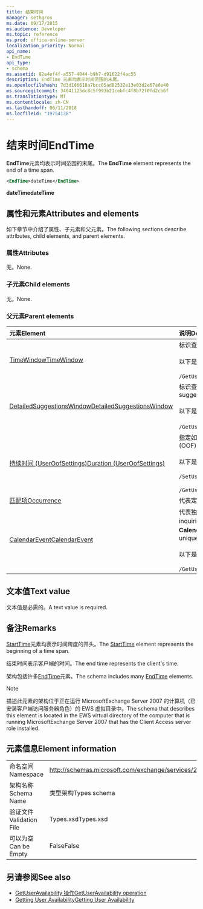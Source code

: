 ```yaml
---
title: 结束时间
manager: sethgros
ms.date: 09/17/2015
ms.audience: Developer
ms.topic: reference
ms.prod: office-online-server
localization_priority: Normal
api_name:
- EndTime
api_type:
- schema
ms.assetid: 82e4ef4f-a557-4044-b9b7-d91622f4ac55
description: EndTime 元素均表示时间范围的末尾。
ms.openlocfilehash: 7d3d186618a7bcc05ad82532e13e03d2e67a0e40
ms.sourcegitcommit: 34041125dc8c5f993b21cebfc4f8b72f0fd2cb6f
ms.translationtype: MT
ms.contentlocale: zh-CN
ms.lasthandoff: 06/11/2018
ms.locfileid: "19754138"
---
```

# <a name="endtime"></a><span data-ttu-id="0ab01-103">结束时间</span><span class="sxs-lookup"><span data-stu-id="0ab01-103">EndTime</span></span>

<span data-ttu-id="0ab01-104">**EndTime**元素均表示时间范围的末尾。</span><span class="sxs-lookup"><span data-stu-id="0ab01-104">The **EndTime** element represents the end of a time span.</span></span> 
  
```xml
<EndTime>dateTime</EndTime>
```

 <span data-ttu-id="0ab01-105">**dateTime**</span><span class="sxs-lookup"><span data-stu-id="0ab01-105">**dateTime**</span></span>
## <a name="attributes-and-elements"></a><span data-ttu-id="0ab01-106">属性和元素</span><span class="sxs-lookup"><span data-stu-id="0ab01-106">Attributes and elements</span></span>

<span data-ttu-id="0ab01-107">如下章节中介绍了属性、子元素和父元素。</span><span class="sxs-lookup"><span data-stu-id="0ab01-107">The following sections describe attributes, child elements, and parent elements.</span></span>
  
### <a name="attributes"></a><span data-ttu-id="0ab01-108">属性</span><span class="sxs-lookup"><span data-stu-id="0ab01-108">Attributes</span></span>

<span data-ttu-id="0ab01-109">无。</span><span class="sxs-lookup"><span data-stu-id="0ab01-109">None.</span></span>
  
### <a name="child-elements"></a><span data-ttu-id="0ab01-110">子元素</span><span class="sxs-lookup"><span data-stu-id="0ab01-110">Child elements</span></span>

<span data-ttu-id="0ab01-111">无。</span><span class="sxs-lookup"><span data-stu-id="0ab01-111">None.</span></span>
  
### <a name="parent-elements"></a><span data-ttu-id="0ab01-112">父元素</span><span class="sxs-lookup"><span data-stu-id="0ab01-112">Parent elements</span></span>

|<span data-ttu-id="0ab01-113">**元素**</span><span class="sxs-lookup"><span data-stu-id="0ab01-113">**Element**</span></span>|<span data-ttu-id="0ab01-114">**说明**</span><span class="sxs-lookup"><span data-stu-id="0ab01-114">**Description**</span></span>|
|:-----|:-----|
|[<span data-ttu-id="0ab01-115">TimeWindow</span><span class="sxs-lookup"><span data-stu-id="0ab01-115">TimeWindow</span></span>](timewindow.md) <br/> |<span data-ttu-id="0ab01-116">标识查询的用户的可用性信息的时间跨度。</span><span class="sxs-lookup"><span data-stu-id="0ab01-116">Identifies the time span queried for the user availability information.</span></span><br/><br/> <span data-ttu-id="0ab01-117">以下是此元素的 XPath 表达式：</span><span class="sxs-lookup"><span data-stu-id="0ab01-117">The following is the XPath expression to this element:</span></span><br/><br/>  `/GetUserAvailabilityRequest/FreeBusyViewOptions/TimeWindow` <br/> |
|[<span data-ttu-id="0ab01-118">DetailedSuggestionsWindow</span><span class="sxs-lookup"><span data-stu-id="0ab01-118">DetailedSuggestionsWindow</span></span>](detailedsuggestionswindow.md) <br/> |<span data-ttu-id="0ab01-119">标识查询建议的会议时间有关的详细信息的时间跨度。</span><span class="sxs-lookup"><span data-stu-id="0ab01-119">Identifies the time span that is queried for detailed information about suggested meeting times.</span></span><br/><br/> <span data-ttu-id="0ab01-120">以下是此元素的 XPath 表达式：</span><span class="sxs-lookup"><span data-stu-id="0ab01-120">The following is the XPath expression to this element:</span></span><br/><br/>  <span data-ttu-id="0ab01-121">`/GetUserAvailabilityRequest/SuggestionViewOptions/DetailedSuggestionsWindow`.</span><span class="sxs-lookup"><span data-stu-id="0ab01-121"></span></span>  <br/> |
|[<span data-ttu-id="0ab01-122">持续时间 (UserOofSettings)</span><span class="sxs-lookup"><span data-stu-id="0ab01-122">Duration (UserOofSettings)</span></span>](duration-useroofsettings.md) <br/> | <span data-ttu-id="0ab01-123">指定如果[OofState](oofstate.md)元素设置为**计划**为其启用 Office 外出 (OOF) 状态的持续时间。</span><span class="sxs-lookup"><span data-stu-id="0ab01-123">Specifies the duration for which the Out of Office (OOF) status is enabled if the [OofState](oofstate.md) element is set to **Scheduled**.</span></span>  <br/><br/>  <span data-ttu-id="0ab01-124">以下是此元素可能 XPath 表达式：</span><span class="sxs-lookup"><span data-stu-id="0ab01-124">The following are the possible XPath expressions to this element:</span></span><br/><br/>  `/SetUserOofSettingsRequest/UserOofSettings/Duration` <br/><br/>  `/GetUserOofSettingsResponse/OofSettings/Duration` <br/> |
|[<span data-ttu-id="0ab01-125">匹配项</span><span class="sxs-lookup"><span data-stu-id="0ab01-125">Occurrence</span></span>](occurrence.md) <br/> |<span data-ttu-id="0ab01-126">代表定期日历项目的一个已修改匹配项。</span><span class="sxs-lookup"><span data-stu-id="0ab01-126">Represents a single modified occurrence of a recurring calendar item.</span></span>  <br/> |
|[<span data-ttu-id="0ab01-127">CalendarEvent</span><span class="sxs-lookup"><span data-stu-id="0ab01-127">CalendarEvent</span></span>](calendarevent.md) <br/> |<span data-ttu-id="0ab01-128">代表独特的日历项匹配项。</span><span class="sxs-lookup"><span data-stu-id="0ab01-128">Represents a unique calendar item occurrence.</span></span> <span data-ttu-id="0ab01-129">这用于可用性的查询。</span><span class="sxs-lookup"><span data-stu-id="0ab01-129">This is used for Availability inquiries.</span></span> <span data-ttu-id="0ab01-130">**EndTime**元素需要**CalendarEvent**元素中。</span><span class="sxs-lookup"><span data-stu-id="0ab01-130">The **EndTime** element is required in the **CalendarEvent** element.</span></span> <span data-ttu-id="0ab01-131">**CalendarEvent**元素中的**EndTime**元素是唯一的**CalendarEvent**类型。</span><span class="sxs-lookup"><span data-stu-id="0ab01-131">The **EndTime** element in the **CalendarEvent** element is unique to the **CalendarEvent** type.</span></span><br/><br/> <span data-ttu-id="0ab01-132">以下是此元素的 XPath 表达式：</span><span class="sxs-lookup"><span data-stu-id="0ab01-132">The following is the XPath expression to this element:</span></span><br/><br/>  `/GetUserAvailabilityResponse/FreeBusyResponseArray/FreeBusyResponse/FreeBusyView/CalendarEventArray/CalendarEvent[i]` <br/> |
   
## <a name="text-value"></a><span data-ttu-id="0ab01-133">文本值</span><span class="sxs-lookup"><span data-stu-id="0ab01-133">Text value</span></span>

<span data-ttu-id="0ab01-134">文本值是必需的。</span><span class="sxs-lookup"><span data-stu-id="0ab01-134">A text value is required.</span></span>
  
## <a name="remarks"></a><span data-ttu-id="0ab01-135">备注</span><span class="sxs-lookup"><span data-stu-id="0ab01-135">Remarks</span></span>

<span data-ttu-id="0ab01-136">[StartTime](starttime.md)元素均表示时间跨度的开头。</span><span class="sxs-lookup"><span data-stu-id="0ab01-136">The [StartTime](starttime.md) element represents the beginning of a time span.</span></span> 
  
<span data-ttu-id="0ab01-137">结束时间表示客户端的时间。</span><span class="sxs-lookup"><span data-stu-id="0ab01-137">The end time represents the client's time.</span></span>
  
<span data-ttu-id="0ab01-138">架构包括许多[EndTime](endtime.md)元素。</span><span class="sxs-lookup"><span data-stu-id="0ab01-138">The schema includes many [EndTime](endtime.md) elements.</span></span> 
  
> [!NOTE]
> <span data-ttu-id="0ab01-139">描述此元素的架构位于正在运行 MicrosoftExchange Server 2007 的计算机（已安装客户端访问服务器角色）的 EWS 虚拟目录中。</span><span class="sxs-lookup"><span data-stu-id="0ab01-139">The schema that describes this element is located in the EWS virtual directory of the computer that is running MicrosoftExchange Server 2007 that has the Client Access server role installed.</span></span> 
  
## <a name="element-information"></a><span data-ttu-id="0ab01-140">元素信息</span><span class="sxs-lookup"><span data-stu-id="0ab01-140">Element information</span></span>

|||
|:-----|:-----|
|<span data-ttu-id="0ab01-141">命名空间</span><span class="sxs-lookup"><span data-stu-id="0ab01-141">Namespace</span></span>  <br/> |http://schemas.microsoft.com/exchange/services/2006/types  <br/> |
|<span data-ttu-id="0ab01-142">架构名称</span><span class="sxs-lookup"><span data-stu-id="0ab01-142">Schema Name</span></span>  <br/> |<span data-ttu-id="0ab01-143">类型架构</span><span class="sxs-lookup"><span data-stu-id="0ab01-143">Types schema</span></span>  <br/> |
|<span data-ttu-id="0ab01-144">验证文件</span><span class="sxs-lookup"><span data-stu-id="0ab01-144">Validation File</span></span>  <br/> |<span data-ttu-id="0ab01-145">Types.xsd</span><span class="sxs-lookup"><span data-stu-id="0ab01-145">Types.xsd</span></span>  <br/> |
|<span data-ttu-id="0ab01-146">可以为空</span><span class="sxs-lookup"><span data-stu-id="0ab01-146">Can be Empty</span></span>  <br/> |<span data-ttu-id="0ab01-147">False</span><span class="sxs-lookup"><span data-stu-id="0ab01-147">False</span></span>  <br/> |
   
## <a name="see-also"></a><span data-ttu-id="0ab01-148">另请参阅</span><span class="sxs-lookup"><span data-stu-id="0ab01-148">See also</span></span>

- [<span data-ttu-id="0ab01-149">GetUserAvailability 操作</span><span class="sxs-lookup"><span data-stu-id="0ab01-149">GetUserAvailability operation</span></span>](getuseravailability-operation.md)
- [<span data-ttu-id="0ab01-150">Getting User Availability</span><span class="sxs-lookup"><span data-stu-id="0ab01-150">Getting User Availability</span></span>](http://msdn.microsoft.com/library/d4133fcb-9b0f-4e6b-aadf-a389da83516a%28Office.15%29.aspx)


